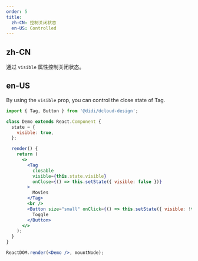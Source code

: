 ```yaml
---
order: 5
title:
  zh-CN: 控制关闭状态
  en-US: Controlled
---
```


## zh-CN

通过 `visible` 属性控制关闭状态。

## en-US

By using the `visible` prop, you can control the close state of Tag.

```jsx
import { Tag, Button } from '@didi/dcloud-design';

class Demo extends React.Component {
  state = {
    visible: true,
  };

  render() {
    return (
      <>
        <Tag
          closable
          visible={this.state.visible}
          onClose={() => this.setState({ visible: false })}
        >
          Movies
        </Tag>
        <br />
        <Button size="small" onClick={() => this.setState({ visible: !this.state.visible })}>
          Toggle
        </Button>
      </>
    );
  }
}

ReactDOM.render(<Demo />, mountNode);
```
